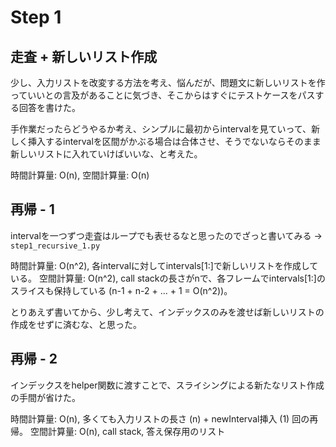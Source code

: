 # Step 1

## 走査 + 新しいリスト作成

少し、入力リストを改変する方法を考え、悩んだが、問題文に新しいリストを作っていいとの言及があることに気づき、そこからはすぐにテストケースをパスする回答を書けた。

手作業だったらどうやるか考え、シンプルに最初からintervalを見ていって、新しく挿入するintervalを区間がかぶる場合は合体させ、そうでないならそのまま新しいリストに入れていけばいいな、と考えた。

時間計算量: O(n), 空間計算量: O(n)

## 再帰 - 1

intervalを一つずつ走査はループでも表せるなと思ったのでざっと書いてみる -> `step1_recursive_1.py`

時間計算量: O(n^2), 各intervalに対してintervals[1:]で新しいリストを作成している。
空間計算量: O(n^2), call stackの長さがnで、各フレームでintervals[1:]のスライスも保持している (n-1 + n-2 + ... + 1 = O(n^2))。

とりあえず書いてから、少し考えて、インデックスのみを渡せば新しいリストの作成をせずに済むな、と思った。

## 再帰 - 2

インデックスをhelper関数に渡すことで、スライシングによる新たなリスト作成の手間が省けた。

時間計算量: O(n), 多くても入力リストの長さ (n) + newInterval挿入 (1) 回の再帰。
空間計算量: O(n), call stack, 答え保存用のリスト
